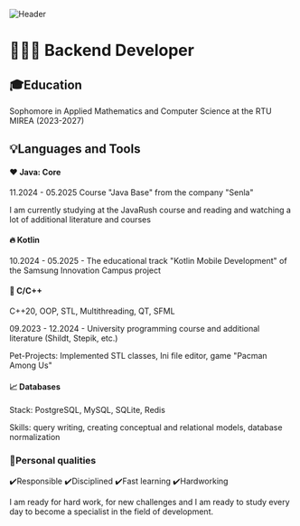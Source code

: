 ![Header](assets/aboutGIF.gif)

# 👨🏻‍💻 Backend Developer

## 🎓Education
Sophomore in Applied Mathematics and Computer Science at the RTU MIREA (2023-2027)

## 💡Languages and Tools

#### ❤️ Java: Core
11.2024 - 05.2025 Course "Java Base" from the company "Senla"

I am currently studying at the JavaRush course and reading and watching a lot of additional literature and courses
#### 🔥 Kotlin
10.2024 - 05.2025 - The educational track "Kotlin Mobile Development" of the Samsung Innovation Campus project
#### 🧠 C/C++
C++20, OOP, STL, Multithreading, QT, SFML

09.2023 - 12.2024 - University programming course and additional literature (Shildt, Stepik, etc.)

Pet-Projects: Implemented STL classes, Ini file editor, game "Pacman Among Us" 
#### 📈 Databases
Stack: PostgreSQL, MySQL, SQLite, Redis

Skills: query writing, creating conceptual and relational models, database normalization
### 💪Personal qualities
✔️Responsible ✔️Disciplined ✔️Fast learning ✔️Hardworking

I am ready for hard work, for new challenges and I am ready to study every day to become a specialist in the field of development.

